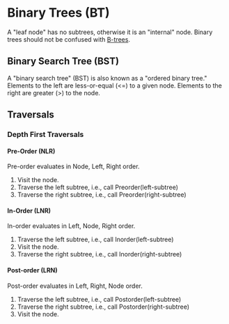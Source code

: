 # Binary Trees (BT)
A "leaf node" has no subtrees, otherwise it is an "internal" node. Binary trees should not be confused with [B-trees](https://en.wikipedia.org/wiki/B-tree).
## Binary Search Tree (BST)
A "binary search tree" (BST) is also known as a "ordered binary tree." Elements to the left are less-or-equal (<=) to a given node. Elements to the right are greater (>) to the node.
## Traversals
### Depth First Traversals
#### Pre-Order (NLR)
Pre-order evaluates in Node, Left, Right order.
1. Visit the node.
1. Traverse the left subtree, i.e., call Preorder(left-subtree)
1. Traverse the right subtree, i.e., call Preorder(right-subtree) 
#### In-Order (LNR)
In-order evaluates in Left, Node, Right order.
1. Traverse the left subtree, i.e., call Inorder(left-subtree)
1. Visit the node.
1. Traverse the right subtree, i.e., call Inorder(right-subtree)
#### Post-order (LRN)
Post-order evaluates in Left, Right, Node order.
1. Traverse the left subtree, i.e., call Postorder(left-subtree)
1. Traverse the right subtree, i.e., call Postorder(right-subtree)
1. Visit the node.
